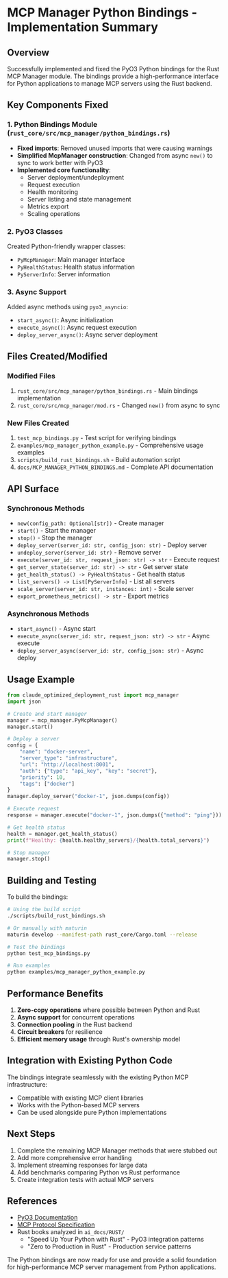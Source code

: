 # MCP Manager Python Bindings - Implementation Summary

## Overview

Successfully implemented and fixed the PyO3 Python bindings for the Rust MCP Manager module. The bindings provide a high-performance interface for Python applications to manage MCP servers using the Rust backend.

## Key Components Fixed

### 1. Python Bindings Module (`rust_core/src/mcp_manager/python_bindings.rs`)

- **Fixed imports**: Removed unused imports that were causing warnings
- **Simplified McpManager construction**: Changed from async `new()` to sync to work better with PyO3
- **Implemented core functionality**:
  - Server deployment/undeployment
  - Request execution
  - Health monitoring
  - Server listing and state management
  - Metrics export
  - Scaling operations

### 2. PyO3 Classes

Created Python-friendly wrapper classes:
- `PyMcpManager`: Main manager interface
- `PyHealthStatus`: Health status information
- `PyServerInfo`: Server information

### 3. Async Support

Added async methods using `pyo3_asyncio`:
- `start_async()`: Async initialization
- `execute_async()`: Async request execution
- `deploy_server_async()`: Async server deployment

## Files Created/Modified

### Modified Files
1. `rust_core/src/mcp_manager/python_bindings.rs` - Main bindings implementation
2. `rust_core/src/mcp_manager/mod.rs` - Changed `new()` from async to sync

### New Files Created
1. `test_mcp_bindings.py` - Test script for verifying bindings
2. `examples/mcp_manager_python_example.py` - Comprehensive usage examples
3. `scripts/build_rust_bindings.sh` - Build automation script
4. `docs/MCP_MANAGER_PYTHON_BINDINGS.md` - Complete API documentation

## API Surface

### Synchronous Methods
- `new(config_path: Optional[str])` - Create manager
- `start()` - Start the manager
- `stop()` - Stop the manager
- `deploy_server(server_id: str, config_json: str)` - Deploy server
- `undeploy_server(server_id: str)` - Remove server
- `execute(server_id: str, request_json: str) -> str` - Execute request
- `get_server_state(server_id: str) -> str` - Get server state
- `get_health_status() -> PyHealthStatus` - Get health status
- `list_servers() -> List[PyServerInfo]` - List all servers
- `scale_server(server_id: str, instances: int)` - Scale server
- `export_prometheus_metrics() -> str` - Export metrics

### Asynchronous Methods
- `start_async()` - Async start
- `execute_async(server_id: str, request_json: str) -> str` - Async execute
- `deploy_server_async(server_id: str, config_json: str)` - Async deploy

## Usage Example

```python
from claude_optimized_deployment_rust import mcp_manager
import json

# Create and start manager
manager = mcp_manager.PyMcpManager()
manager.start()

# Deploy a server
config = {
    "name": "docker-server",
    "server_type": "infrastructure",
    "url": "http://localhost:8001",
    "auth": {"type": "api_key", "key": "secret"},
    "priority": 10,
    "tags": ["docker"]
}
manager.deploy_server("docker-1", json.dumps(config))

# Execute request
response = manager.execute("docker-1", json.dumps({"method": "ping"}))

# Get health status
health = manager.get_health_status()
print(f"Healthy: {health.healthy_servers}/{health.total_servers}")

# Stop manager
manager.stop()
```

## Building and Testing

To build the bindings:
```bash
# Using the build script
./scripts/build_rust_bindings.sh

# Or manually with maturin
maturin develop --manifest-path rust_core/Cargo.toml --release

# Test the bindings
python test_mcp_bindings.py

# Run examples
python examples/mcp_manager_python_example.py
```

## Performance Benefits

1. **Zero-copy operations** where possible between Python and Rust
2. **Async support** for concurrent operations
3. **Connection pooling** in the Rust backend
4. **Circuit breakers** for resilience
5. **Efficient memory usage** through Rust's ownership model

## Integration with Existing Python Code

The bindings integrate seamlessly with the existing Python MCP infrastructure:
- Compatible with existing MCP client libraries
- Works with the Python-based MCP servers
- Can be used alongside pure Python implementations

## Next Steps

1. Complete the remaining MCP Manager methods that were stubbed out
2. Add more comprehensive error handling
3. Implement streaming responses for large data
4. Add benchmarks comparing Python vs Rust performance
5. Create integration tests with actual MCP servers

## References

- [PyO3 Documentation](https://pyo3.rs/)
- [MCP Protocol Specification](https://modelcontextprotocol.io/)
- Rust books analyzed in `ai_docs/RUST/`
  - "Speed Up Your Python with Rust" - PyO3 integration patterns
  - "Zero to Production in Rust" - Production service patterns

The Python bindings are now ready for use and provide a solid foundation for high-performance MCP server management from Python applications.